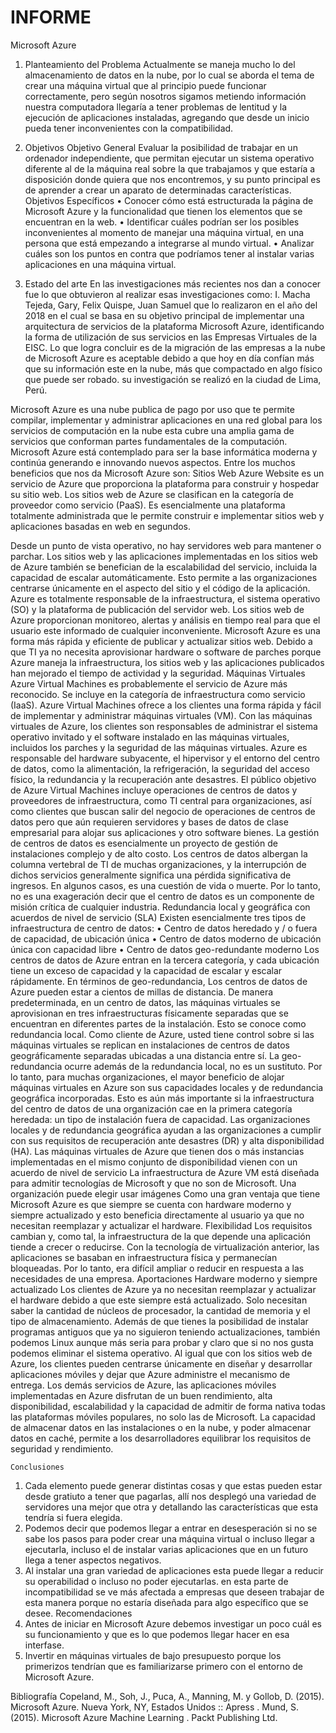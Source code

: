 # INFORME
Microsoft Azure
1.	Planteamiento del Problema
Actualmente se maneja mucho lo del almacenamiento de datos en la nube, por lo cual se aborda el tema de crear una máquina virtual que al principio puede funcionar correctamente, pero según nosotros sigamos metiendo información nuestra computadora llegaría a tener problemas de lentitud y la ejecución de aplicaciones instaladas, agregando que desde un inicio pueda tener inconvenientes con la compatibilidad.
2. Objetivos
Objetivo General
Evaluar la posibilidad de trabajar en un ordenador independiente, que permitan ejecutar un sistema operativo diferente al de la máquina real sobre la que trabajamos y que estaría a disposición donde quiera que nos encontremos, y su punto principal es de aprender a crear un aparato de determinadas características.
Objetivos Específicos
•	Conocer cómo está estructurada la página de Microsoft Azure y la funcionalidad que tienen los elementos que se encuentran en la web.
•	Identificar cuáles podrían ser los posibles inconvenientes al momento de manejar una máquina virtual, en una persona que está empezando a integrarse al mundo virtual.
•	Analizar cuáles son los puntos en contra que podríamos tener al instalar varias aplicaciones en una máquina virtual.

3.	Estado del arte
En las investigaciones más recientes nos dan a conocer fue lo que obtuvieron al realizar esas investigaciones como:
I.	Macha Tejeda, Gary, Felix Quispe, Juan Samuel que lo realizaron en el año del 2018 en el cual se basa en su objetivo principal de implementar una arquitectura de servicios de la plataforma Microsoft Azure, identificando la forma de utilización de sus servicios en las Empresas Virtuales de la EISC. Lo que logra concluir es de la migración de las empresas a la nube de Microsoft Azure es aceptable debido a que hoy en día confían más que su información este en la nube, más que compactado en algo físico que puede ser robado. su investigación se realizó en la ciudad de Lima, Perú.

Microsoft Azure es una nube publica de pago por uso que te permite compilar, implementar y administrar aplicaciones en una red global para los servicios de computación en la nube esta cubre una amplia gama de servicios que conforman partes fundamentales de la computación.
Microsoft Azure está contemplado para ser la base informática moderna y continúa generando e innovando nuevos aspectos. 
Entre los muchos beneficios que nos da Microsoft Azure son:
Sitios Web
Azure Website es un servicio de Azure que proporciona la plataforma para construir y hospedar su sitio web.
Los sitios web de Azure se clasifican en la categoría de proveedor como servicio (PaaS). Es esencialmente una plataforma totalmente administrada que le permite construir e implementar sitios web y aplicaciones basadas en web en segundos.

Desde un punto de vista operativo, no hay servidores web para mantener o parchar. Los sitios web y las aplicaciones implementadas en los sitios web de Azure también se benefician de la escalabilidad del servicio, incluida la capacidad de escalar automáticamente. Esto permite a las organizaciones centrarse únicamente en el aspecto del sitio y el código de la aplicación. Azure es totalmente responsable de la infraestructura, el sistema operativo (SO) y la plataforma de publicación del servidor web.
Los sitios web de Azure proporcionan monitoreo, alertas y análisis en tiempo real para que el usuario este informado de cualquier inconveniente.
Microsoft Azure es una forma más rápida y eficiente de publicar y actualizar sitios web. Debido a que TI ya no necesita aprovisionar hardware o software de parches porque Azure maneja la infraestructura, los sitios web y las aplicaciones publicados han mejorado el tiempo de actividad y la seguridad.
Máquinas Virtuales
Azure Virtual Machines es probablemente el servicio de Azure más reconocido. Se incluye en la categoría de infraestructura como servicio (IaaS).
Azure Virtual Machines ofrece a los clientes una forma rápida y fácil de implementar y administrar máquinas virtuales (VM). Con las máquinas virtuales de Azure, los clientes son responsables de administrar el sistema operativo invitado y el software instalado en las máquinas virtuales, incluidos los parches y la seguridad de las máquinas virtuales. Azure es responsable del hardware subyacente, el hipervisor y el entorno del centro de datos, como la alimentación, la refrigeración, la seguridad del acceso físico, la redundancia y la recuperación ante desastres.
El público objetivo de Azure Virtual Machines incluye operaciones de centros de datos y proveedores de infraestructura, como TI central para organizaciones, así como clientes que buscan salir del negocio de operaciones de centros de datos pero que aún requieren servidores y bases de datos de clase empresarial para alojar sus aplicaciones y otro software bienes.
La gestión de centros de datos es esencialmente un proyecto de gestión de instalaciones complejo y de alto costo. Los centros de datos albergan la columna vertebral de TI de muchas organizaciones, y la interrupción de dichos servicios generalmente significa una pérdida significativa de ingresos. En algunos casos, es una cuestión de vida o muerte. Por lo tanto, no es una exageración decir que el centro de datos es un componente de misión crítica de cualquier industria.
Redundancia local y geográfica con acuerdos de nivel de servicio (SLA)
 Existen esencialmente tres tipos de infraestructura de centro de datos: 
•	Centro de datos heredado y / o fuera de capacidad, de ubicación única 
•	Centro de datos moderno de ubicación única con capacidad libre 
•	Centro de datos geo-redundante moderno 
Los centros de datos de Azure entran en la tercera categoría, y cada ubicación tiene un exceso de capacidad y la capacidad de escalar y escalar rápidamente. En términos de geo-redundancia, Los centros de datos de Azure pueden estar a cientos de millas de distancia. De manera predeterminada, en un centro de datos, las máquinas virtuales se aprovisionan en tres infraestructuras físicamente separadas que se encuentran en diferentes partes de la instalación. Esto se conoce como redundancia local. Como cliente de Azure, usted tiene control sobre si las máquinas virtuales se replican en instalaciones de centros de datos geográficamente separadas ubicadas a una distancia entre sí. La geo-redundancia ocurre además de la redundancia local, no es un sustituto. Por lo tanto, para muchas organizaciones, el mayor beneficio de alojar máquinas virtuales en Azure son sus capacidades locales y de redundancia geográfica incorporadas. Esto es aún más importante si la infraestructura del centro de datos de una organización cae en la primera categoría heredada: un tipo de instalación fuera de capacidad. Las organizaciones locales y de redundancia geográfica ayudan a las organizaciones a cumplir con sus requisitos de recuperación ante desastres (DR) y alta disponibilidad (HA).
Las máquinas virtuales de Azure que tienen dos o más instancias implementadas en el mismo conjunto de disponibilidad vienen con un acuerdo de nivel de servicio
La infraestructura de Azure VM está diseñada para admitir tecnologías de Microsoft y que no son de Microsoft. Una organización puede elegir usar imágenes 
Como una gran ventaja que tiene Microsoft Azure es que siempre se cuenta con hardware moderno y siempre actualizado y esto beneficia directamente al usuario ya que no necesitan reemplazar y actualizar el hardware. 
Flexibilidad
Los requisitos cambian y, como tal, la infraestructura de la que depende una aplicación tiende a crecer o reducirse. Con la tecnología de virtualización anterior, las aplicaciones se basaban en infraestructura física y permanecían bloqueadas. Por lo tanto, era difícil ampliar o reducir en respuesta a las necesidades de una empresa.
Aportaciones
Hardware moderno y siempre actualizado
Los clientes de Azure ya no necesitan reemplazar y actualizar el hardware debido a que este siempre está actualizado. Solo necesitan saber la cantidad de núcleos de procesador, la cantidad de memoria y el tipo de almacenamiento.
Además de que tienes la posibilidad de instalar programas antiguos que ya no siguieron teniendo actualizaciones, también podemos Linux aunque más seria para probar y claro que si no nos gusta podemos eliminar el sistema operativo. Al igual que con los sitios web de Azure, los clientes pueden centrarse únicamente en diseñar y desarrollar aplicaciones móviles y dejar que Azure administre el mecanismo de entrega. 
Los demás servicios de Azure, las aplicaciones móviles implementadas en Azure disfrutan de un buen rendimiento, alta disponibilidad, escalabilidad y la capacidad de admitir de forma nativa todas las plataformas móviles populares, no solo las de Microsoft. La capacidad de almacenar datos en las instalaciones o en la nube, y poder almacenar datos en caché, permite a los desarrolladores equilibrar los requisitos de seguridad y rendimiento.

	Conclusiones
1.	Cada elemento puede generar distintas cosas y que estas pueden estar desde gratiuto a tener que pagarlas, allí nos desplegó una variedad de servidores una mejor que otra y detallando las características que esta tendría si fuera elegida.
2.	Podemos decir que podemos llegar a entrar en desesperación si no se sabe los pasos para poder crear una máquina virtual o incluso llegar a ejecutarla, incluso el de instalar varias aplicaciones que en un futuro llega a tener aspectos negativos. 
3.	Al instalar una gran variedad de aplicaciones esta puede llegar a reducir su operabilidad o incluso no poder ejecutarlas. en esta parte de incompatibilidad se ve más afectada a empresas que deseen trabajar de esta manera porque no estaría diseñada para algo específico que se desee.
Recomendaciones
1.	Antes de iniciar en Microsoft Azure debemos investigar un poco cuál es su funcionamiento y que es lo que podemos llegar hacer en esa interfase.
2.	Invertir en máquinas virtuales de bajo presupuesto porque los primerizos tendrían que es familiarizarse primero con el entorno de Microsoft Azure.


Bibliografía
Copeland, M., Soh, J., Puca, A., Manning, M. y Gollob, D. (2015). Microsoft Azure. Nueva York, NY, Estados Unidos :: Apress .
Mund, S. (2015). Microsoft Azure Machine Learning . Packt Publishing Ltd.



